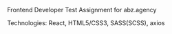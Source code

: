 Frontend Developer Test Assignment for abz.agency

Technologies: React, HTML5/CSS3, SASS(SCSS), axios
